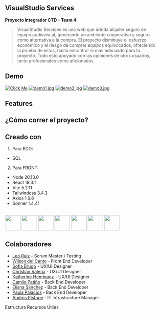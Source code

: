  ## VisualStudio Services
 **Proyecto Integrador CTD - Team 4**

> VisualStudio Services es una web que brinda alquiler seguro de equipo audiovisual, generando un ambiente cooperativo y seguro como alternativa a la compra. 
El proyecto disminuye el esfuerzo económico y el riesgo de comprar equipos equivocados, ofreciendo la prueba de estos, hasta encontrar el más adecuado para tu proyecto. Todo esto apoyado con las opiniones de otros usuarios, tanto profesionales como aficionados.

## Demo

[![Click Me](https://i.postimg.cc/nz2nrkMK/demo-vsservices-frame-at-0m11s.jpg)](https://youtu.be/GKB2fvMTpYY)
[![demo1.jpg](https://i.postimg.cc/vBWHwVJ9/demo1.jpg)](https://postimg.cc/34xHgdJJ)
[![demo2.jpg](https://i.postimg.cc/kGsJBdXg/demo2.jpg)](https://postimg.cc/dZ7Pxpyb)
[![demo3.jpg](https://i.postimg.cc/QxNNvV09/demo3.jpg)](https://postimg.cc/4nMT94Cs)

## Features
## ¿Cómo correr el proyecto?

## Creado con

1. Para BDD: 
* SQL
2. Para FRONT:
* Node 20.13.0
* React 18.3.1
* Vite 5.2.11
* Tailwindcss 3.4.3
* Axios 1.6.8
* Sonner 1.4.41

##

<img height="50" src="https://user-images.githubusercontent.com/25181517/117447155-6a868a00-af3d-11eb-9cfe-245df15c9f3f.png"> 
<img height="50" src="https://user-images.githubusercontent.com/25181517/183897015-94a058a6-b86e-4e42-a37f-bf92061753e5.png">  
<img height="50" src="https://github.com/marwin1991/profile-technology-icons/assets/62091613/b40892ef-efb8-4b0e-a6b5-d1cfc2f3fc35"> 
<img height="50" src="https://user-images.githubusercontent.com/25181517/187896150-cc1dcb12-d490-445c-8e4d-1275cd2388d6.png"> 
<img height="50" src="https://user-images.githubusercontent.com/25181517/117201156-9a724800-adec-11eb-9a9d-3cd0f67da4bc.png"> 
<img height="50" src="https://user-images.githubusercontent.com/25181517/183896128-ec99105a-ec1a-4d85-b08b-1aa1620b2046.png">  
<img height="50" src="https://user-images.githubusercontent.com/25181517/117207330-263ba280-adf4-11eb-9b97-0ac5b40bc3be.png"> 

## Colaboradores 

* [Leo Ruiz](https://www.linkedin.com/in//) - Scrum Master / Testing
* [Wilson del Canto](https://www.linkedin.com/in//) - Front End Developer
* [Sofia Brugo](https://www.linkedin.com/in/sofiabrugo/) - UX/UI Designer
* [Christian Valeria](https://www.linkedin.com/in/christian-valeria-morano/) - UX/UI Designer
* [Katherine Henriquez](https://www.linkedin.com/in//) - UX/UI Designer
* [Camilo Patiño](https://www.linkedin.com/in/camilo-pati%C3%B1o-82b73918b/) - Back End Developer
* [Eliana Sanchez](https://www.linkedin.com/in//) - Back End Developer
* [Paula Palacios](https://www.linkedin.com/in//) - Back End Developer
* [Andres Pistone](https://www.linkedin.com/in/andr%C3%A9s-pistone-688618219/) - IT Infrastructure Manager

Estructura
Recursos Útiles
